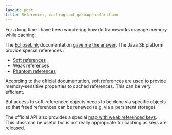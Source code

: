 ```yaml
--- 
layout: post 
title: References, caching and garbage collection 
---
```

<p>For a long time I have been wondering how do frameworks manage
	memory while caching.</p>
<p>
	The <a href="http://www.eclipse.org/eclipselink/">EclipseLink</a>
	documentation <a
		href="http://wiki.eclipse.org/EclipseLink/UserGuide/JPA/Basic_JPA_Development/Caching/Type_and_Size">gave
		me the answer</a>. The Java SE platform provide special references :
</p>
<ul>
	<li><a
		href="http://docs.oracle.com/javase/7/docs/api/java/lang/ref/SoftReference.html">Soft
			references</a></li>
	<li><a
		href="http://docs.oracle.com/javase/7/docs/api/java/lang/ref/WeakReference.html">Weak
			references</a></li>
	<li><a
		href="http://docs.oracle.com/javase/7/docs/api/java/lang/ref/PhantomReference.html">Phantom
			references</a></li>
</ul>
<p>
	According to the official documentation, soft references are used to
	provide memory-sensitive properties to cached references. This can be
	very efficient.
</p>
<p>But access to soft-referenced objects needs to be done via
	specific objects so that freed references can be renewed (e.g. via a
	persistent storage).</p>
<p>
	The official API also provides a special <a
		href="http://docs.oracle.com/javase/7/docs/api/java/util/WeakHashMap.html">map
		with weak referenced keys</a>. This class can be useful but is not really
	appropriate for caching as keys are released.
</p>